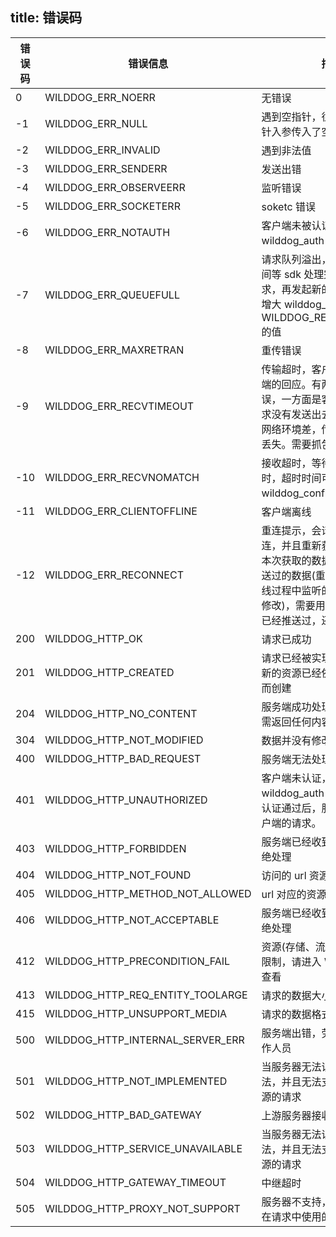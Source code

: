 
title:  错误码
---

| 错误码  | 错误信息                             | 描述                                       |
| ---- | -------------------------------- | ---------------------------------------- |
| 0    | WILDDOG_ERR_NOERR                | 无错误                                      |
| -1   | WILDDOG_ERR_NULL                 | 遇到空指针，往往是函数的指针入参传入了空值引起的。                |
| -2   | WILDDOG_ERR_INVALID              | 遇到非法值                                    |
| -3   | WILDDOG_ERR_SENDERR              | 发送出错                                     |
| -4   | WILDDOG_ERR_OBSERVEERR           | 监听错误                                     |
| -5   | WILDDOG_ERR_SOCKETERR            | soketc 错误                                |
| -6   | WILDDOG_ERR_NOTAUTH              | 客户端未被认证，需要调用 wilddog_auth() 进行认证         |
| -7   | WILDDOG_ERR_QUEUEFULL            | 请求队列溢出，可以过一段时间等 sdk 处理完 queue 中的请求，再发起新的请求。也可以增大 wilddog_config.h 中 WILDDOG_REQ_QUEUE_NUM 的值 |
| -8   | WILDDOG_ERR_MAXRETRAN            | 重传错误                                     |
| -9   | WILDDOG_ERR_RECVTIMEOUT          | 传输超时，客户端未接收到云端的回应。有两方面引起该错误，一方面是客户端断网，请求没有发送出去，另一方面是网络环境差，传输中的数据包丢失。需要抓包确定 |
| -10  | WILDDOG_ERR_RECVNOMATCH          | 接收超时，等待云端回复超时，超时时间可以在 wilddog_config.h 中设置。 |
| -11  | WILDDOG_ERR_CLIENTOFFLINE        | 客户端离线                                    |
| -12  | WILDDOG_ERR_RECONNECT            | 重连提示，会话已经断线重连，并且重新获取监听数据，本次获取的数据可能是已经推送过的数据(重连后不能确定断线过程中监听的数据是否有过修改)，需要用户去甄别数据是已经推送过，还是新的数据。 |
| 200  | WILDDOG_HTTP_OK                  | 请求已成功                                    |
| 201  | WILDDOG_HTTP_CREATED             | 请求已经被实现，而且有一个新的资源已经依据请求的需要而创建            |
| 204  | WILDDOG_HTTP_NO_CONTENT          | 服务端成功处理了请求，但无需返回任何内容                     |
| 304  | WILDDOG_HTTP_NOT_MODIFIED        | 数据并没有修改                                  |
| 400  | WILDDOG_HTTP_BAD_REQUEST         | 服务端无法处理该请求                               |
| 401  | WILDDOG_HTTP_UNAUTHORIZED        | 客户端未认证，需要先调用 wilddog_auth() 发送 token，认证通过后，服务端才处理客户端的请求。 |
| 403  | WILDDOG_HTTP_FORBIDDEN           | 服务端已经收到请求，但是拒绝处理                         |
| 404  | WILDDOG_HTTP_NOT_FOUND           | 访问的 url 资源不存在                            |
| 405  | WILDDOG_HTTP_METHOD_NOT_ALLOWED  | url 对应的资源不支持该请求                          |
| 406  | WILDDOG_HTTP_NOT_ACCEPTABLE      | 服务端已经收到请求，但是拒绝处理                         |
| 412  | WILDDOG_HTTP_PRECONDITION_FAIL   | 资源(存储、流量或连接数)超出限制，请进入 Wilddog 的控制查看      |
| 413  | WILDDOG_HTTP_REQ_ENTITY_TOOLARGE | 请求的数据大小溢出                                |
| 415  | WILDDOG_HTTP_UNSUPPORT_MEDIA     | 请求的数据格式出错                                |
| 500  | WILDDOG_HTTP_INTERNAL_SERVER_ERR | 服务端出错，劳烦联系野狗工作人员                         |
| 501  | WILDDOG_HTTP_NOT_IMPLEMENTED     | 当服务器无法识别请求的方法，并且无法支持其对任何资源的请求            |
| 502  | WILDDOG_HTTP_BAD_GATEWAY         | 上游服务器接收到无效的响应                            |
| 503  | WILDDOG_HTTP_SERVICE_UNAVAILABLE | 当服务器无法识别请求的方法，并且无法支持其对任何资源的请求            |
| 504  | WILDDOG_HTTP_GATEWAY_TIMEOUT     | 中继超时                                     |
| 505  | WILDDOG_HTTP_PROXY_NOT_SUPPORT   | 服务器不支持，或者拒绝支持在请求中使用的协议版本                 |